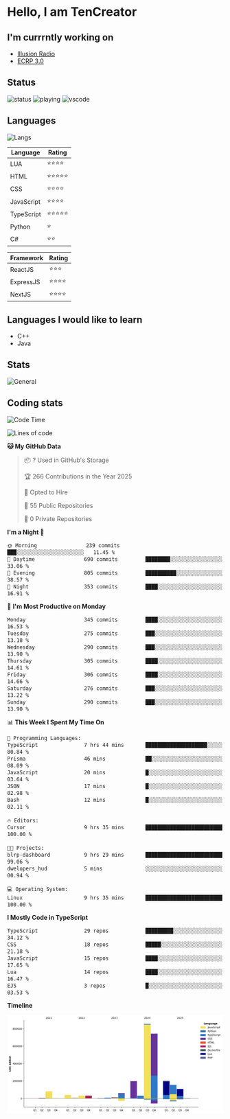 # Hello, I am TenCreator

## I'm currrntly working on
- [Illusion Radio](https://illusionradio.co.uk/)
- [ECRP 3.0](http://github.com/Emerald-Coast-Roleplay/)

## Status
![status](https://api.statusbadges.me/badge/status/518334475038359555?simple=true&style=for-the-badge)
![playing](https://api.statusbadges.me/badge/playing/518334475038359555?style=for-the-badge)
![vscode](https://api.statusbadges.me/badge/vscode/518334475038359555?style=for-the-badge)

## Languages
![Langs](https://github-readme-stats.vercel.app/api/top-langs/?username=tencreator&layout=compact&theme=radical)


|Language|Rating|
|--------|------|
|LUA|⭐️⭐️⭐️⭐️|
|HTML|⭐️⭐️⭐️⭐️⭐️|
|CSS|⭐️⭐️⭐️⭐️|
|JavaScript|⭐️⭐️⭐️⭐️|
|TypeScript|⭐️⭐️⭐️⭐️⭐️|
|Python|⭐️|
|C#|⭐️⭐️ |

|Framework|Rating|
|--------|------|
|ReactJS|⭐️⭐️⭐|
|ExpressJS|⭐️⭐️⭐️⭐️|
|NextJS|⭐️⭐️⭐⭐️|

## Languages I would like to learn
- C++
- Java

## Stats
![General](https://github-readme-stats.vercel.app/api?username=tencreator&show_icons=true&theme=radical)

## Coding stats

<!--START_SECTION:waka-->
![Code Time](http://img.shields.io/badge/Code%20Time-461%20hrs%2011%20mins-blue)

![Lines of code](https://img.shields.io/badge/From%20Hello%20World%20I%27ve%20Written-2.0%20million%20lines%20of%20code-blue)

**🐱 My GitHub Data** 

> 📦 ? Used in GitHub's Storage 
 > 
> 🏆 266 Contributions in the Year 2025
 > 
> 💼 Opted to Hire
 > 
> 📜 55 Public Repositories 
 > 
> 🔑 0 Private Repositories 
 > 
**I'm a Night 🦉** 

```text
🌞 Morning                239 commits         ███░░░░░░░░░░░░░░░░░░░░░░   11.45 % 
🌆 Daytime                690 commits         ████████░░░░░░░░░░░░░░░░░   33.06 % 
🌃 Evening                805 commits         ██████████░░░░░░░░░░░░░░░   38.57 % 
🌙 Night                  353 commits         ████░░░░░░░░░░░░░░░░░░░░░   16.91 % 
```
📅 **I'm Most Productive on Monday** 

```text
Monday                   345 commits         ████░░░░░░░░░░░░░░░░░░░░░   16.53 % 
Tuesday                  275 commits         ███░░░░░░░░░░░░░░░░░░░░░░   13.18 % 
Wednesday                290 commits         ███░░░░░░░░░░░░░░░░░░░░░░   13.90 % 
Thursday                 305 commits         ████░░░░░░░░░░░░░░░░░░░░░   14.61 % 
Friday                   306 commits         ████░░░░░░░░░░░░░░░░░░░░░   14.66 % 
Saturday                 276 commits         ███░░░░░░░░░░░░░░░░░░░░░░   13.22 % 
Sunday                   290 commits         ███░░░░░░░░░░░░░░░░░░░░░░   13.90 % 
```


📊 **This Week I Spent My Time On** 

```text
💬 Programming Languages: 
TypeScript               7 hrs 44 mins       ████████████████████░░░░░   80.84 % 
Prisma                   46 mins             ██░░░░░░░░░░░░░░░░░░░░░░░   08.09 % 
JavaScript               20 mins             █░░░░░░░░░░░░░░░░░░░░░░░░   03.64 % 
JSON                     17 mins             █░░░░░░░░░░░░░░░░░░░░░░░░   02.98 % 
Bash                     12 mins             █░░░░░░░░░░░░░░░░░░░░░░░░   02.11 % 

🔥 Editors: 
Cursor                   9 hrs 35 mins       █████████████████████████   100.00 % 

🐱‍💻 Projects: 
blrp-dashboard           9 hrs 29 mins       █████████████████████████   99.06 % 
dwelopers_hud            5 mins              ░░░░░░░░░░░░░░░░░░░░░░░░░   00.94 % 

💻 Operating System: 
Linux                    9 hrs 35 mins       █████████████████████████   100.00 % 
```

**I Mostly Code in TypeScript** 

```text
TypeScript               29 repos            █████████░░░░░░░░░░░░░░░░   34.12 % 
CSS                      18 repos            █████░░░░░░░░░░░░░░░░░░░░   21.18 % 
JavaScript               15 repos            ████░░░░░░░░░░░░░░░░░░░░░   17.65 % 
Lua                      14 repos            ████░░░░░░░░░░░░░░░░░░░░░   16.47 % 
EJS                      3 repos             █░░░░░░░░░░░░░░░░░░░░░░░░   03.53 % 
```



**Timeline**

![Lines of Code chart](https://raw.githubusercontent.com/tencreator/tencreator/main/assets/bar_graph.png)


<!--END_SECTION:waka-->
